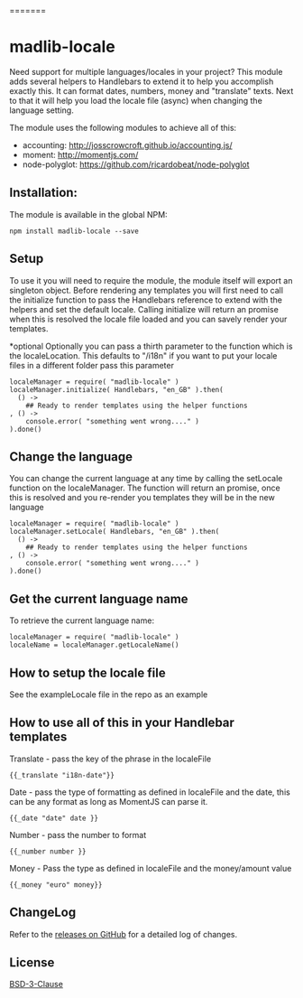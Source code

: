 =======
# madlib-locale
Need support for multiple languages/locales in your project? This module adds several helpers to Handlebars to extend it to help you accomplish exactly this. It can format dates, numbers, money and "translate" texts.  Next to that it will help you load the locale file (async) when changing the language setting.

The module uses the following modules to achieve all of this:
- accounting: http://josscrowcroft.github.io/accounting.js/
- moment: http://momentjs.com/
- node-polyglot: https://github.com/ricardobeat/node-polyglot

## Installation:
The module is available in the global NPM:

```shell
npm install madlib-locale --save
```

## Setup

To use it you will need to require the module, the module itself will export an singleton object.  Before rendering any templates you will first need to call the initialize function to pass the Handlebars reference to extend with the helpers and set the default locale.  Calling initialize will return an promise when this is resolved the locale file loaded and you can savely render your templates.

*optional
Optionally you can pass a thirth parameter to the function which is the localeLocation.  This defaults to "/i18n" if you want to put your locale files in a different folder pass this parameter

```shell
localeManager = require( "madlib-locale" )
localeManager.initialize( Handlebars, "en_GB" ).then(
  () ->
    ## Ready to render templates using the helper functions
, () ->
    console.error( "something went wrong...." )
).done()

```

## Change the language

You can change the current language at any time by calling the setLocale function on the localeManager.  The function will return an promise, once this is resolved and you re-render you templates they will be in the new language

```shell
localeManager = require( "madlib-locale" )
localeManager.setLocale( Handlebars, "en_GB" ).then(
  () ->
    ## Ready to render templates using the helper functions
, () ->
    console.error( "something went wrong...." )
).done()

```

## Get the current language name

To retrieve the current language name:

```shell
localeManager = require( "madlib-locale" )
localeName = localeManager.getLocaleName()
```

## How to setup the locale file

See the exampleLocale file in the repo as an example

## How to use all of this in your Handlebar templates
Translate - pass the key of the phrase in the localeFile
```shell
{{_translate "i18n-date"}}
```

Date - pass the type of formatting as defined in localeFile and the date, this can be any format as long as MomentJS can parse it.
```shell
{{_date "date" date }}
```

Number - pass the number to format
```shell
{{_number number }}
```

Money - Pass the type as defined in localeFile and the money/amount value
```shell
{{_money "euro" money}}
```


## ChangeLog

Refer to the [releases on GitHub](https://github.com/marviq/madlib-locale/releases) for a detailed log of changes.


## License

[BSD-3-Clause](LICENSE)
